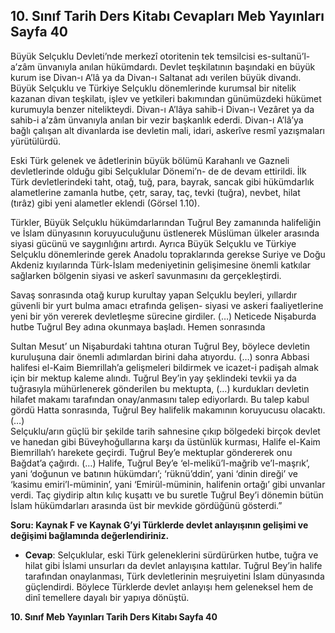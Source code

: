 ## 10. Sınıf Tarih Ders Kitabı Cevapları Meb Yayınları Sayfa 40

Büyük Selçuklu Devleti’nde merkezî otoritenin tek temsilcisi es-sultanü’l-a’zâm ünvanıyla anılan hükümdardı. Devlet teşkilatının başındaki en büyük kurum ise Divan-ı A’lâ ya da Divan-ı Saltanat adı verilen büyük divandı. Büyük Selçuklu ve Türkiye Selçuklu dönemlerinde kurumsal bir nitelik kazanan divan teşkilatı, işlev ve yetkileri bakımından günümüzdeki hükümet kurumuyla benzer nitelikteydi. Divan-ı A’lâya sahib-i Divan-ı Vezâret ya da sahib-i a’zâm ünvanıyla anılan bir vezir başkanlık ederdi. Divan-ı A’lâ’ya bağlı çalışan alt divanlarda ise devletin mali, idari, askerîve resmî yazışmaları yürütülürdü.

Eski Türk gelenek ve âdetlerinin büyük bölümü Karahanlı ve Gazneli devletlerinde olduğu gibi Selçuklular Dönemi’n- de de devam ettirildi. İlk Türk devletlerindeki taht, otağ, tuğ, para, bayrak, sancak gibi hükümdarlık alametlerine zamanla hutbe, çetr, saray, taç, tevki (tuğra), nevbet, hilat (tırâz) gibi yeni alametler eklendi (Görsel 1.10).

Türkler, Büyük Selçuklu hükümdarlarından Tuğrul Bey zamanında halifeliğin ve İslam dünyasının koruyuculuğunu üstlenerek Müslüman ülkeler arasında siyasi gücünü ve saygınlığını artırdı. Ayrıca Büyük Selçuklu ve Türkiye Selçuklu dönemlerinde gerek Anadolu topraklarında gerekse Suriye ve Doğu Akdeniz kıyılarında Türk-İslam medeniyetinin gelişimesine önemli katkılar sağlarken bölgenin siyasi ve askerî savunmasını da gerçekleştirdi.

Savaş sonrasında otağ kurup kurultay yapan Selçuklu beyleri, yıllardır güvenli bir yurt bulma amacı etrafında gelişen- siyasi ve askeri faaliyetlerine yeni bir yön vererek devletleşme sürecine girdiler. (…) Neticede Nişaburda hutbe Tuğrul Bey adına okunmaya başladı. Hemen sonrasında

Sultan Mesut’ un Nişaburdaki tahtına oturan Tuğrul Bey, böylece devletin kuruluşuna dair önemli adımlardan birini daha atıyordu. (…) sonra Abbasi halifesi el-Kaim Biemrillah’a gelişmeleri bildirmek ve icazet-i padişah almak için bir mektup kaleme alındı. Tuğrul Bey’in yay şeklindeki tevkii ya da tuğrasıyla mühürlenerek gönderilen bu mektupta, (…) kurdukları devletin hilafet makamı tarafından onay/anmasını talep ediyorlardı. Bu talep kabul gördü Hatta sonrasında, Tuğrul Bey halifelik makamının koruyucusu olacaktı. (…)  
 Selçuklu/arın güçlü bir şekilde tarih sahnesine çıkıp bölgedeki birçok devlet ve hanedan gibi Büveyhoğullarına karşı da üstünlük kurması, Halife el-Kaim Biemrillah’ı harekete geçirdi. Tuğrul Bey’e mektuplar göndererek onu Bağdat’a çağırdı. (…) Halife, Tuğrul Bey’e ‘el-melikü’l-mağrib ve’l-maşrık’, yani ‘doğunun ve batının hükümdarı’; ‘rüknü’ddin’, yani ‘dinin direği’ ve ‘kasimu emiri’l-müminin’, yani ‘Emirül-müminin, halifenin ortağı’ gibi unvanlar verdi. Taç giydirip altın kılıç kuşattı ve bu suretle Tuğrul Bey’i dönemin bütün İslam hükümdarları arasında üst bir mevkide gördüğünü gösterdi.”

**Soru: Kaynak F ve Kaynak G’yi Türklerde devlet anlayışının gelişimi ve değişimi bağlamında değerlendiriniz.**

* **Cevap**: Selçuklular, eski Türk geleneklerini sürdürürken hutbe, tuğra ve hilat gibi İslami unsurları da devlet anlayışına kattılar. Tuğrul Bey’in halife tarafından onaylanması, Türk devletlerinin meşruiyetini İslam dünyasında güçlendirdi. Böylece Türklerde devlet anlayışı hem geleneksel hem de dinî temellere dayalı bir yapıya dönüştü.

**10. Sınıf Meb Yayınları Tarih Ders Kitabı Sayfa 40**